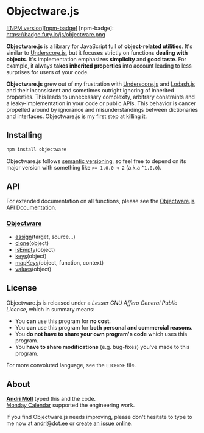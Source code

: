 Objectware.js
=============
[![NPM version][npm-badge]](http://badge.fury.io/js/objectware)
[npm-badge]: https://badge.fury.io/js/objectware.png

**Objectware.js** is a library for JavaScript full of **object-related
utilities**.  It's similar to [Underscore.js][underscore], but it focuses
strictly on functions **dealing with objects**.  It's implementation emphasizes
**simplicity** and **good taste**. For example, it always **takes inherited
properties** into account leading to less surprises for users of your code.

**Objectware.js** grew out of my frustration with [Underscore.js][underscore]
and [Lodash.js][lodash] and their inconsistent and sometimes outright ignoring
of inherited properties. This leads to unnecessary complexity, arbitrary
constraints and a leaky-implementation in your code or public APIs. This
behavior is cancer propelled around by ignorance and misunderstandings between
dictionaries and interfaces. Objectware.js is my first step at killing it.

[underscore]: https://underscorejs.org
[lodash]: https://lodash.com


Installing
----------
```sh
npm install objectware
```

Objectware.js follows [semantic versioning](http://semver.org/), so feel free to
depend on its major version with something like `>= 1.0.0 < 2` (a.k.a `^1.0.0`).


API
---
For extended documentation on all functions, please see the [Objectware.js API
Documentation][api].

[api]: https://github.com/moll/js-objectware/blob/master/doc/API.md

### [Objectware](https://github.com/moll/js-objectware/blob/master/doc/API.md#Objectware)
- [assign](https://github.com/moll/js-objectware/blob/master/doc/API.md#Objectware.assign)(target, source...)
- [clone](https://github.com/moll/js-objectware/blob/master/doc/API.md#Objectware.clone)(object)
- [isEmpty](https://github.com/moll/js-objectware/blob/master/doc/API.md#Objectware.isEmpty)(object)
- [keys](https://github.com/moll/js-objectware/blob/master/doc/API.md#Objectware.keys)(object)
- [mapKeys](https://github.com/moll/js-objectware/blob/master/doc/API.md#Objectware.mapKeys)(object, function, context)
- [values](https://github.com/moll/js-objectware/blob/master/doc/API.md#Objectware.values)(object)


License
-------
Objectware.js is released under a *Lesser GNU Affero General Public License*,
which in summary means:

- You **can** use this program for **no cost**.
- You **can** use this program for **both personal and commercial reasons**.
- You **do not have to share your own program's code** which uses this program.
- You **have to share modifications** (e.g. bug-fixes) you've made to this
  program.

For more convoluted language, see the `LICENSE` file.


About
-----
**[Andri Möll][moll]** typed this and the code.  
[Monday Calendar][monday] supported the engineering work.

If you find Objectware.js needs improving, please don't hesitate to type to me
now at [andri@dot.ee][email] or [create an issue online][issues].

[email]: mailto:andri@dot.ee
[issues]: https://github.com/moll/js-objectware/issues
[moll]: http://themoll.com
[monday]: https://mondayapp.com

